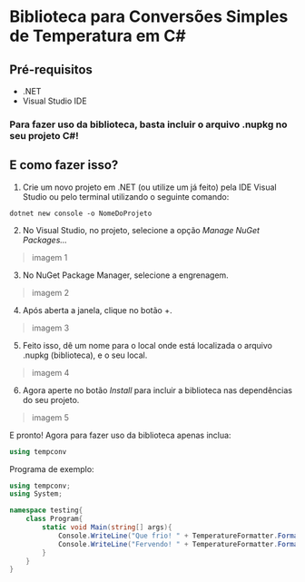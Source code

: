 # Biblioteca para Conversões Simples de Temperatura em C#

## Pré-requisitos
- .NET
- Visual Studio IDE


### **Para fazer uso da biblioteca, basta incluir o arquivo .nupkg no seu projeto C#!** 
## E como fazer isso?

1. Crie um novo projeto em .NET (ou utilize um já feito) pela IDE Visual Studio ou pelo terminal utilizando o seguinte comando:

```
dotnet new console -o NomeDoProjeto
```

2. No Visual Studio, no projeto, selecione a opção *Manage NuGet Packages...*

>imagem 1

3. No NuGet Package Manager, selecione a engrenagem.

>imagem 2

4. Após aberta a janela, clique no botão +.

>imagem 3

5. Feito isso, dê um nome para o local onde está localizada o arquivo .nupkg (biblioteca), e o seu local.

>imagem 4

6. Agora aperte no botão *Install* para incluir a biblioteca nas dependências do seu projeto.

>imagem 5

E pronto! Agora para fazer uso da biblioteca apenas inclua:

```cs
using tempconv
```

Programa de exemplo:
```cs
using tempconv;
using System;

namespace testing{
    class Program{
        static void Main(string[] args){
            Console.WriteLine("Que frio! " + TemperatureFormatter.FormatCelsius(Constants.absZeroCelsius));
            Console.WriteLine("Fervendo! " + TemperatureFormatter.FormatFahrenheit(TemperatureConverter.CToF(Constants.boilingCelsius)));
        }
    }
}
```


